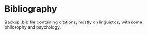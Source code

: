 # Bibliography
Backup .bib file containing citations, mostly on linguistics, with some philosophy and psychology.
